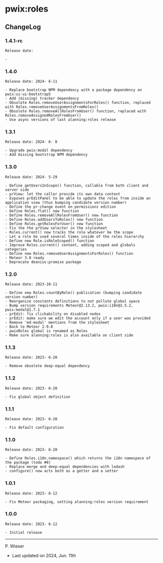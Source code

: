 # pwix:roles

## ChangeLog

### 1.4.1-rc

    Release date: 

    - 

### 1.4.0

    Release date: 2024- 6-11

    - Replace bootstrap NPM dependency with a package dependency on pwix:ui-ui-bootstrap5
    - Add (missing) tracker dependency
    - Obsolete Roles.removeUserAssignmentsForRoles() function, replaced with Roles.removeUserAssignmentsFromRoles()
    - Obsolete Roles.removeAllRolesFromUser() function, replaced with Roles.removeAssignedRolesFromUser()
    - Use async versions of last alanning:roles release

### 1.3.1

    Release date: 2024- 6- 8

    - Upgrade pwix:modal dependency
    - Add missing bootstrap NPM dependency

### 1.3.0

    Release date: 2024- 5-29

    - Define getUsersInScope() function, callable from both client and server side
    - prView: let the caller provide its own data context
    - Exposes prEditPanel to be able to update the roles from inside an application view (thus bumping candidate version number)
    - Define the pr-change event on permissions edition
    - Define Roles.flat() new function
    - Define Roles.removeAllRolesFromUser() new function
    - Define Roles.addUsersToRoles() new function
    - Define Roles.getRolesForUser() new function
    - Fix the the prView selector in the stylesheet
    - Roles.current() now tracks the role whatever be the scope
    - Let a role be used several times inside of the roles hierarchy
    - Define new Role.isRoleScoped() function
    - Improve Roles.current() content, adding scoped and globals categories
    - Define new Roles.removeUserAssignmentsForRoles() function
    - Meteor 3.0 ready
    - Deprecate deanius:promise package

### 1.2.0

    Release date: 2023-10-11

    - Define new Roles.countByRole() publication (bumping candidate version number)
    - Reorganize constants definitions to not pollute global space
    - Bump version requirements Meteor@2.13.2, pwix:i18n@1.5.2, pwix:modal@1.7.1
    - prEdit: fix clickability on disabled nodes
    - prEdit: make sure we edit the account only if a user was provided
    - Remove 'md-modal' mentions from the stylesheet
    - Back to Meteor 2.9.0
    - pwixRoles global is renamed as Roles
    - Make sure alanning:roles is also available on client side

### 1.1.3

    Release date: 2023- 6-20

    - Remove obsolete deep-equal dependency

### 1.1.2

    Release date: 2023- 6-20

    - Fix global object definition

### 1.1.1

    Release date: 2023- 6-20

    - Fix default configuration

### 1.1.0

    Release date: 2023- 6-20

    - Define Roles.i18n.namespace() which returns the i18n namespace of the package (todo #8)
    - Replace merge and deep-equal dependencies with lodash
    - configure() now acts both as a getter and a setter

### 1.0.1

    Release date: 2023- 6-12

    - Fix Meteor packaging, setting alanning:roles version requirement

### 1.0.0

    Release date: 2023- 6-12

    - Initial release

---
P. Wieser
- Last updated on 2024, Jun. 11th
